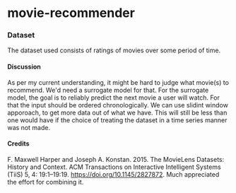 # movie-recommender

### Dataset
The dataset used consists of ratings of movies over some period of time.
#### Discussion
As per my current understanding, it might be hard to judge what movie(s) to recommend. We'd need a surrogate model for that. For the surrogate model, the goal is to reliably predict the next movie a user will watch. For that the input should be ordered chronologically. We can use slidint window apporoach, to get more data out of what we have. This will still be less than one would have if the choice of treating the dataset in a time series manner was not made. 
#### Credits
F. Maxwell Harper and Joseph A. Konstan. 2015. The MovieLens Datasets: History and Context. ACM Transactions on Interactive Intelligent Systems (TiiS) 5, 4: 19:1–19:19. <https://doi.org/10.1145/2827872>. 
Much appreciated the effort for combining it.
